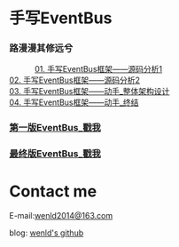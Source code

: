 # 手写EventBus

### 路漫漫其修远兮　　　  
　　　
[01. 手写EventBus框架——源码分析1](http://www.jianshu.com/p/4fca27937572)  
[02. 手写EventBus框架——源码分析2](http://www.jianshu.com/p/f40235397460)  
[03. 手写EventBus框架——动手_整体架构设计](http://www.jianshu.com/p/cdfc4c8e4ed9)  
[04.  手写EventBus框架——动手_终结](http://www.jianshu.com/p/ae1fb32ea677)  


### [第一版EventBus_戳我](https://github.com/LidongWen/EventBusWenld/tree/master/eventbus_001)

### [最终版EventBus_戳我](https://github.com/LidongWen/EventBusWenld/tree/master/eventbus_002)


# Contact me

E-mail:wenld2014@163.com

blog: [wenld's github](http://www.jianshu.com/u/99f514ea81b3)
